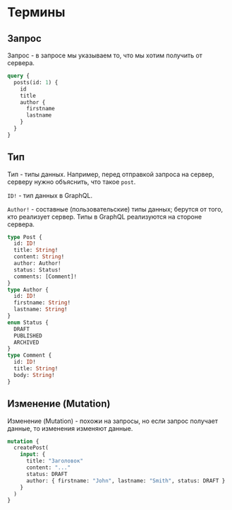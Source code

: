 # Термины

## Запрос

Запрос - в запросе мы указываем то, что мы хотим получить от сервера.

```graphql
query {
  posts(id: 1) {
    id
    title
    author {
      firstname
      lastname
    }
  }
}
```

## Тип

Тип - типы данных. Например, перед отправкой запроса на сервер, серверу нужно объяснить, что такое `post`.

`ID!` - тип данных в GraphQL.

`Author!` - составные (пользовательские) типы данных; берутся от того, кто реализует сервер. Типы в GraphQL реализуются на стороне сервера.

```graphql
type Post {
  id: ID!
  title: String!
  content: String!
  author: Author!
  status: Status!
  comments: [Comment]!
}
type Author {
  id: ID!
  firstname: String!
  lastname: String!
}
enum Status {
  DRAFT
  PUBLISHED
  ARCHIVED
}
type Comment {
  id: ID!
  title: String!
  body: String!
}
```

## Изменение (Mutation)

Изменение (Mutation) - похожи на запросы, но если запрос получает данные, то изменения изменяют данные.

```graphql
mutation {
  createPost(
    input: {
      title: "Заголовок"
      content: "..."
      status: DRAFT
      author: { firstname: "John", lastname: "Smith", status: DRAFT }
    }
  )
}
```
